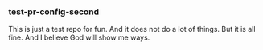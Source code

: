 ### test-pr-config-second

This is just a test repo for fun. And it does not do a lot of things. But it is all fine. And I believe God will show me ways.

